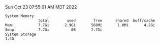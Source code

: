 Sun Oct 23 07:55:01 AM MDT 2022
```bash
System Memory
               total        used        free      shared  buff/cache   available
Mem:           7.7Gi       2.9Gi       568Mi       1.0Mi       4.2Gi       4.5Gi
Swap:          7.7Gi          0B       7.7Gi
System Storage
1.4G	.
```
```bash
